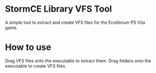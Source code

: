 # StormCE Library VFS Tool
A simple tool to extract and create VFS files for the Ecolibrium PS Vita game.

# How to use
Drag VFS files onto the executable to extract them.
Drag folders onto the executable to create VFS files.
